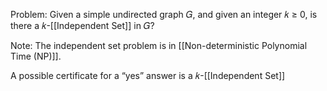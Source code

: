 Problem: Given a simple undirected graph 𝐺, and given an integer 𝑘 ≥ 0, is there a 𝑘-[[Independent Set]] in 𝐺?

Note: The independent set problem is in [[Non-deterministic Polynomial Time (NP)]].

A possible certificate for a “yes” answer is a 𝑘-[[Independent Set]] 